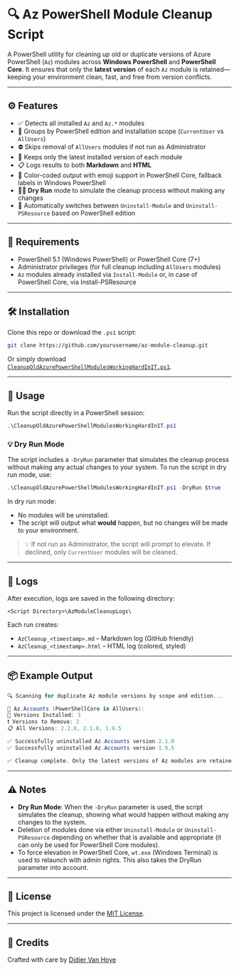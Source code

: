 # 🔍 Az PowerShell Module Cleanup Script

A PowerShell utility for cleaning up old or duplicate versions of Azure PowerShell (`Az`) modules across **Windows PowerShell** and **PowerShell Core**. It ensures that only the **latest version** of each `Az` module is retained—keeping your environment clean, fast, and free from version conflicts.

---

## ⚙️ Features

- ✅ Detects all installed `Az` and `Az.*` modules
- 🧩 Groups by PowerShell edition and installation scope (`CurrentUser` vs `AllUsers`)
- ⛔ Skips removal of `AllUsers` modules if not run as Administrator
- 🔄 Keeps only the latest installed version of each module
- 📋 Logs results to both **Markdown** and **HTML**
- 🎨 Color-coded output with emoji support in PowerShell Core, fallback labels in Windows PowerShell
- 🏃‍♂️ **Dry Run** mode to simulate the cleanup process without making any changes
- 🔧 Automatically switches between `Uninstall-Module` and `Uninstall-PSResource` based on PowerShell edition

---

## 🧰 Requirements

- PowerShell 5.1 (Windows PowerShell) or PowerShell Core (7+)
- Administrator privileges (for full cleanup including `AllUsers` modules)
- `Az` modules already installed via `Install-Module` or, in case of PowerShell Core, via Install-PSResource

---

## 🛠️ Installation

Clone this repo or download the `.ps1` script:

```bash
git clone https://github.com/yourusername/az-module-cleanup.git
```

Or simply download [`CleanupOldAzurePowerShellModulesWorkingHardInIT.ps1`](./CleanupOldAzurePowerShellModulesWorkingHardInIT.ps1).

---

## 🚀 Usage

Run the script directly in a PowerShell session:

```powershell
.\CleanupOldAzurePowerShellModulesWorkingHardInIT.ps1
```

### 💡 **Dry Run Mode**

The script includes a `-DryRun` parameter that simulates the cleanup process without making any actual changes to your system. To run the script in dry run mode, use:

```powershell
.\CleanupOldAzurePowerShellModulesWorkingHardInIT.ps1 -DryRun $true
```

In dry run mode:

- No modules will be uninstalled.
- The script will output what **would** happen, but no changes will be made to your environment.

> 💡 If not run as Administrator, the script will prompt to elevate. If declined, only `CurrentUser` modules will be cleaned.

---

## 📝 Logs

After execution, logs are saved in the following directory:

```
<Script Directory>\AzModuleCleanupLogs\
```

Each run creates:

- `AzCleanup_<timestamp>.md` – Markdown log (GitHub friendly)
- `AzCleanup_<timestamp>.html` – HTML log (colored, styled)

---

## 📦 Example Output

```powershell
🔍 Scanning for duplicate Az module versions by scope and edition...

📌 Az.Accounts (PowerShellCore in AllUsers):
🧩 Versions Installed: 3
❗ Versions to Remove: 2
📋 All Versions: 2.2.0, 2.1.0, 1.9.5

✅ Successfully uninstalled Az.Accounts version 2.1.0
✅ Successfully uninstalled Az.Accounts version 1.9.5

✅ Cleanup complete. Only the latest versions of Az modules are retained.
```

---

## ⚠️ Notes

- **Dry Run Mode**: When the `-DryRun` parameter is used, the script simulates the cleanup, showing what would happen without making any changes to the system.
- Deletion of modules done via either  `Uninstall-Module` or `Uninstall-PSResource` depending on whether that is available and appropriate (it can only be used for PowerShell Core modules).
- To force elevation in PowerShell Core, `wt.exe` (Windows Terminal) is used to relaunch with admin rights. This also takes the DryRun parameter into account.

---

## 📄 License

This project is licensed under the [MIT License](./LICENSE).

---

## 🙌 Credits

Crafted with care by [Didier Van Hoye](https://github.com/WorkingHardInIT)
